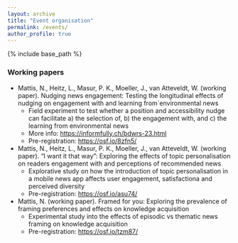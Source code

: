 ```yaml
---
layout: archive
title: "Event organisation"
permalink: /events/
author_profile: true
---
```


{% include base_path %}


### Working papers
* Mattis, N., Heitz, L., Masur, P. K., Moeller, J., van Atteveldt, W. (working paper). Nudging news engagement: Testing the longitudinal effects of nudging on engagement with and learning from`environmental news
  * Field experiment to test whether a position and accessibility nudge can facilitate a) the selection of, b) the engagement with, and c) the learning from environmental news
  * More info: https://informfully.ch/bdwrs-23.html 
  * Pre-registration: https://osf.io/8zfn5/
* Mattis, N., Heitz, L., Masur, P. K., Moeller, J., van Atteveldt, W. (working paper). “I want it that way”: Exploring the effects of topic personalisation on readers engagement with and perceptions of recommended news
  * Explorative study on how the introduction of topic personalisation in a mobile news app affects user engagement, satisfactiona and perceived diversity
  * Pre-registration: https://osf.io/asu74/ 
* Mattis, N. (working paper). Framed for you: Exploring the prevalence of framing preferences and effects on knowledge acquisition
  * Experimental study into the effects of episodic vs thematic news framing on knowledge acquisition
  * Pre-registration: https://osf.io/tzm87/

